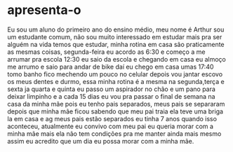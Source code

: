 # apresenta-o
Eu sou um aluno do primeiro ano do ensino médio, meu nome é Arthur sou um estudante comum, não sou muito interessado em estudar mais pra ser alguém na vida temos que estudar, minha rotina em casa são praticamente as mesmas coisas, segunda-feira eu acordo as 6:30 e começo a me arrumar pra escola 12:30 eu saio da escola e chegando em casa eu almoço me arrumo e saio para andar de bike daí eu chego em casa umas 17:40 tomo banho fico mechendo um pouco no celular depois vou jantar escovo os meus dentes e durmo, essa minha rotina é a mesma na segunda,terça e sexta ja quarta e quinta eu passo um aspirador no chão e um pano para deixar limpinho e a cada 15 dias eu vou pra passar o final de semana na casa da minha mãe pois eu tenho pais separados, meus pais se separaram depois que minha mãe ficou sabendo que meu pai traia ela teve uma briga la em casa e ag meus pais estão separados eu tinha 7 anos quando isso aconteceu, atualmente eu convivo com meu pai eu queria morar com a minha mãe mais ela não tem condições pra me manter ainda mais mesmo assim eu acredito que  um dia eu possa morar com a minha mãe.
